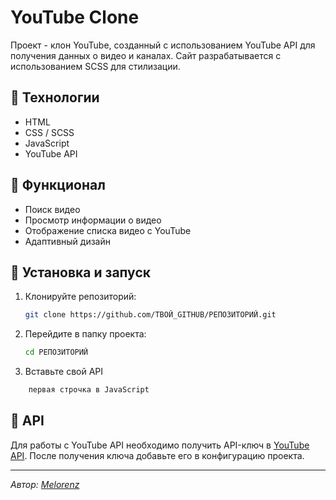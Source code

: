 # YouTube Clone

Проект - клон YouTube, созданный с использованием YouTube API для получения данных о видео и каналах. Сайт разрабатывается с использованием SCSS для стилизации.

## 🚀 Технологии
- HTML
- CSS / SCSS
- JavaScript
- YouTube API

## 📌 Функционал
- Поиск видео
- Просмотр информации о видео
- Отображение списка видео с YouTube
- Адаптивный дизайн

## 🔧 Установка и запуск
1. Клонируйте репозиторий:
   ```sh
   git clone https://github.com/ТВОЙ_GITHUB/РЕПОЗИТОРИЙ.git
   ```
2. Перейдите в папку проекта:
   ```sh
   cd РЕПОЗИТОРИЙ
   ```
3. Вставьте свой API
```sh
    первая строчка в JavaScript
```

## 📜 API
Для работы с YouTube API необходимо получить API-ключ в [YouTube API](https://developers.google.com/youtube/v3/getting-started?hl=ru). После получения ключа добавьте его в конфигурацию проекта.



---
_Автор: [Melorenz](https://github.com/melorenzz)_
